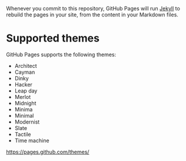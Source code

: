 Whenever you commit to this repository, GitHub Pages will run [Jekyll](https://jekyllrb.com/) to rebuild the pages in your site, from the content in your Markdown files.

# Supported themes

GitHub Pages supports the following themes:

* Architect
* Cayman
* Dinky
* Hacker
* Leap day
* Merlot
* Midnight
* Minima
* Minimal
* Modernist
* Slate
* Tactile
* Time machine


https://pages.github.com/themes/

